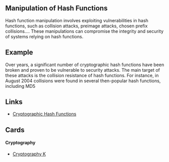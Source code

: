 ## Manipulation of Hash Functions
Hash function manipulation involves exploiting vulnerabilities in hash functions, such as collision attacks, preimage attacks, chosen prefix collisions…. These manipulations can compromise the integrity and security of systems relying on hash functions.

## Example
Over years, a significant number of cryptographic hash functions have been broken and proven to be vulnerable to security attacks. The main target of these attacks is the collision resistance of hash functions. For instance, in August 2004 collisions were found in several then-popular hash functions, including MD5

## Links
- [Cryptographic Hash Functions](https://kwahome.medium.com/cryptographic-hash-functions-2cc49723ea06)

## Cards
#### Cryptography
- [Cryptography K](/cards/CRK)
